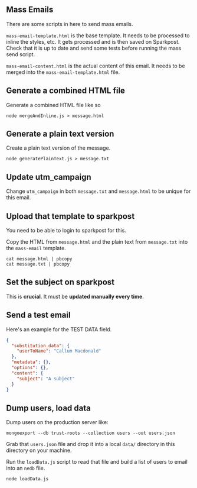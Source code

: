 Mass Emails
---

There are some scripts in here to send mass emails.

`mass-email-template.html` is the base template. It needs to be processed to
inline the styles, etc. It gets processed and is then saved on Sparkpost. Check
that it is up to date and send some tests before running the mass send script.

`mass-email-content.html` is the actual content of this email. It needs to be
merged into the `mass-email-template.html` file.

## Generate a combined HTML file

Generate a combined HTML file like so

    node mergeAndInline.js > message.html

## Generate a plain text version

Create a plain text version of the message.

    node generatePlainText.js > message.txt

## Update utm_campaign

Change `utm_campaign` in both `message.txt` and `message.html` to be unique for
this email.

## Upload that template to sparkpost

You need to be able to login to sparkpost for this.

Copy the HTML from `message.html` and the plain text from `message.txt` into the
`mass-email` template.

    cat message.html | pbcopy
    cat message.txt | pbcopy

## Set the subject on sparkpost

This is **crucial**. It must be **updated manually every time**.

## Send a test email

Here's an example for the TEST DATA field.

```json
{
  "substitution_data": {
    "userToName": "Callum Macdonald"
  },
  "metadata": {},
  "options": {},
  "content": {
    "subject": "A subject"
  }
}
```

## Dump users, load data

Dump users on the production server like:

    mongoexport --db trust-roots --collection users --out users.json

Grab that `users.json` file and drop it into a local `data/` directory in this
directory on your machine.

Run the `loadData.js` script to read that file and build a list of users to
email into an `nedb` file.

    node loadData.js

